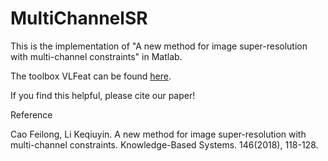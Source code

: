 # MultiChannelSR
This is the implementation of "A new method for image super-resolution with multi-channel constraints" in Matlab.

The toolbox VLFeat can be found [here](https://www.vlfeat.org/download/?C=N;O=A).

If you find this helpful, please cite our paper!

Reference

Cao Feilong, Li Keqiuyin. A new method for image super-resolution with multi-channel constraints. Knowledge-Based Systems. 146(2018), 118-128.
